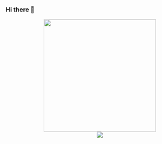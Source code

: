 ### Hi there 👋

<div id="header" align = "center">
    <img src="https://www.google.com/url?sa=i&url=https%3A%2F%2Fco.pinterest.com%2Fpin%2F639229740834395457%2F&psig=AOvVaw0J2DDSDqlvf7LgnY-kAxyz&ust=1664722343924000&source=images&cd=vfe&ved=0CAwQjRxqFwoTCPDBgpOkv_oCFQAAAAAdAAAAABBK" width="300"/>
</div>
<div id="header" align = "center">
   <a href ="https://www.twitch.tv/genos3222">
        <img src="https://img.shields.io/twitch/status/genos3222?color=green&logo=twitch&style=for-the-badge" />
    </a>
</div>

